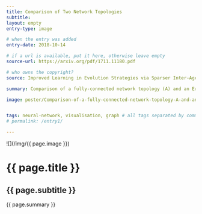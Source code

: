 ```yaml
---
title: Comparison of Two Network Topologies
subtitle:
layout: empty
entry-type: image

# when the entry was added
entry-date: 2018-10-14

# if a url is available, put it here, otherwise leave empty
source-url: https://arxiv.org/pdf/1711.11180.pdf

# who owns the copyright?
source: Improved Learning in Evolution Strategies via Sparser Inter-Agent Network Topologies, arXiv, 30 Nov 2017

summary: Comparison of a fully-connected network topology (A) and an Erdos-Renyi graph (B) of average degree 0.4, both with 40 nodes.

image: poster/Comparison-of-a-fully-connected-network-topology-A-and-an-Erdos-Renyi-graph.jpg


tags: neural-network, visualisation, graph # all tags separated by commas
# permalink: /entry1/

---
```


![](/img/{{ page.image }})

# {{ page.title }}

## {{ page.subtitle }}

<p>{{ page.summary }}</p>

